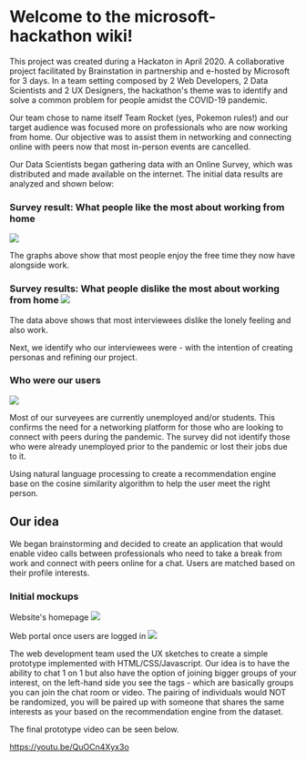 # Welcome to the microsoft-hackathon wiki!

This project was created during a Hackaton in April 2020. A collaborative project facilitated by Brainstation in partnership and e-hosted by Microsoft for 3 days. In a team setting composed by 2 Web Developers, 2 Data Scientists and 2 UX Designers, the hackathon's theme was to identify and solve a common problem for people amidst the COVID-19 pandemic.

Our team chose to name itself Team Rocket (yes, Pokemon rules!) and our target audience was focused more on professionals who are now working from home. Our objective was to assist them in networking and connecting online with peers now that most in-person events are cancelled.

Our Data Scientists began gathering data with an Online Survey, which was distributed and made available on the internet. The initial data results are analyzed and shown below:

### Survey result: What people like the most about working from home
![](https://media.discordapp.net/attachments/703368684571459714/704735753791340647/AAEwyqwaGMhFAAAAAElFTkSuQmCC.png?width=829&height=456)

The graphs above show that most people enjoy the free time they now have alongside work. 


### Survey results: What people dislike the most about working from home ![](https://media.discordapp.net/attachments/703368684571459714/704735827049185300/wSnz7epf3j5gAAAABJRU5ErkJggg.png?width=829&height=461)

The data above shows that most interviewees dislike the lonely feeling and also work.

Next, we identify who our interviewees were - with the intention of creating personas and refining our project.

### Who were our users
![](https://media.discordapp.net/attachments/703368684571459714/704740325683363850/DLYnyRV2kAAAAASUVORK5CYII.png)

Most of our surveyees are currently unemployed and/or students. This confirms the need for a networking platform for those who are looking to connect with peers during the pandemic. The survey did not identify those who were already unemployed prior to the pandemic or lost their jobs due to it.

Using natural language processing to create a recommendation engine base on the cosine similarity algorithm to help the user meet the right person.

## Our idea

We began brainstorming and decided to create an application that would enable video calls between professionals who need to take a break from work and connect with peers online for a chat. Users are matched based on their profile interests. 

### Initial mockups

Website's homepage
![](https://media.discordapp.net/attachments/703368684571459714/704772879220211752/Screen_Shot_2020-04-28_at_15.14.09.png)

Web portal once users are logged in
![](https://media.discordapp.net/attachments/703368684571459714/704772100346478663/Screen_Shot_2020-04-28_at_15.11.42.png?width=742&height=480)

The web development team used the UX sketches to create a simple prototype implemented with HTML/CSS/Javascript. Our idea is to have the ability to chat 1 on 1 but also have the option of joining bigger groups of your interest, on the left-hand side you see the tags - which are basically groups you can join the chat room or video. The pairing of individuals would NOT be randomized, you will be paired up with someone that shares the same interests as your based on the recommendation engine from the dataset.

The final prototype video can be seen below.

https://youtu.be/QuOCn4Xyx3o

